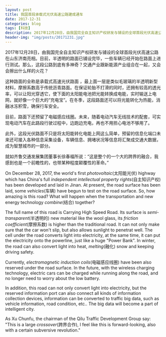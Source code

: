 ```yaml
---
layout: post
title: 我国首段承载式光伏高速公路建成通车
date: 2017-12-31
categories: blog
tags: [科技]
description: 2017年12月28日，由我国完全自主知识产权研发与铺设的全球首段光伏高速公路在山东济南亮相。目前，半透明的路面已铺设完毕，一些车辆已经开始在路面上进行测试。那么，这段公路到底有多神奇？交通产业跟新能源产业组合在一起，又会会擦出什么样的火花？
header-img: "img/posts/20171231.jpg"
---
```


2017年12月28日，由我国完全自主知识产权研发与铺设的全球首段光伏高速公路在山东济南亮相。目前，半透明的路面已铺设完毕，一些车辆已经开始在路面上进行测试。那么，这段公路到底有多神奇？交通产业跟新能源产业组合在一起，又会会擦出什么样的火花？

这种路面的全称是承载式高速光伏路面 ，最上面一层是类似毛玻璃的半透明新型材料，摩擦系数高于传统沥青路面。在保证轮胎不打滑的同时，还拥有较高的透光率，可以让阳光穿透它，使下面的太阳能电池把光能转换成电能，实时输送上电网，就好像一个巨大的“充电宝”。在冬季，这段路面还可以将光能转化为热能，消融冰冻积雪，确保行车安全。

目前，路面下还预留了电磁感应线圈。未来，随着电动汽车无线技术的配套，可实现电动汽车在此路段行驶过程中，边跑边充电，再也不用担心电池不够用了。 

此外，这段光伏路面不只是将太阳能转化电能上网这么简单，预留的信息化端口未来还可接入各种信息采集设备，车辆信息、拥堵状况等信息将汇聚成交通大数据，成为智慧城市的一部分。

就如齐鲁交通发展集团董事长徐春福所说：“这是整个的一个大的跨界的融合，我感到也是一个前瞻性的，也带某种程度颠覆性的革命。”

On December 28, 2017, the world's first _photovoltaic_(太阳能光伏) highway which has China's full _independent intellectual property rights_(自主知识产权) has been developed and laid in Jinan. At present, the road surface has been laid, some _vehicles_(车辆) have begun to test on the road surface. So, how amazing is this road? What will happen when the transportation and new energy technology _combine_(结合) together?

The full name of this road is Carrying High Speed Road. Its surface is _semi-transparent_(半透明的) new material like the wool glass, its _friction coefficient_(摩擦系数) is higher than the traditional road. It can not only make sure that the car won't slip, but also allows sunlight to penetrat well. The cell under the road converts light into electricity, at the same time, it can put the electricity onto the powerline, just like a huge "Power Bank". In winter, the road can also convert light into heat, _melting_(融化) snow and keeping driving safety. 

Currently, _electromagnetic induction coils_(电磁感应线圈) have been also reserved under the road surface. In the future, with the wireless charging technology, electric cars can be charged while running along the road, and no longer need to worry about the low battery. 

In addition, this road can not only convert light into electricity, but the reserved information port can also connect all kinds of information collection devices, information can be converted to traffic big data, such as vehicle information, road condition, etc.. The big data will become a part of intelligent city. 

As Xu Chunfu, the chairman of the Qilu Traffic Development Group say: "This is a large _crossover_(跨界合作), I feel like this is forward-looking, also with a certain subversive revolution."














